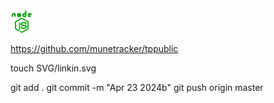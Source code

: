 

<img src="https://raw.githubusercontent.com/munetracker/tppublic/master/SVG/nodejs.svg" width="36" height="36" alt="nodejs" />


https://github.com/munetracker/tppublic


touch SVG/linkin.svg


git add .
git commit -m "Apr 23 2024b"
git push origin master

